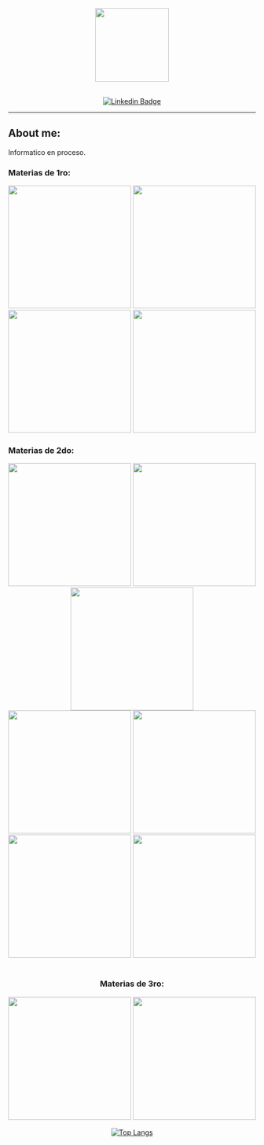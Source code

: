 <div id="header" align="center">
  <img src="https://media.giphy.com/media/2IudUHdI075HL02Pkk/giphy.gif" height="150" />
</div>

<br>

<div id="badges" align="center">
  
  [![Linkedin Badge](https://img.shields.io/badge/-Josco-blue?style=flat&logo=Linkedin&logoColor=white)](https://www.linkedin.com/in/joaqu%C3%ADn-emanuel-santa-cruz-a7594b24b/)
  
</div>

---
## About me:
  Informatico en proceso.

  ### Materias de 1ro:
  
  <div align="center">
    <a href="https://github.com/joaquinsantacruz/CADP"><img width="250" src="https://denvercoder1-github-readme-stats.vercel.app/api/pin/?username=joaquinsantacruz&repo=CADP&theme=dark"></a>
    <a href="https://github.com/joaquinsantacruz/Organizacion-de-Computadoras"><img width="250" src="https://denvercoder1-github-readme-stats.vercel.app/api/pin/?username=joaquinsantacruz&repo=Organizacion-de-Computadoras&theme=dark"></a>
<br>
    <a href="https://github.com/joaquinsantacruz/Arquitectura-de-Computadoras"><img width="250" src="https://denvercoder1-github-readme-stats.vercel.app/api/pin/?username=joaquinsantacruz&repo=Arquitectura-de-Computadoras&theme=dark"></a>
    <a href="https://github.com/joaquinsantacruz/Taller-de-Programacion"><img width="250" src="https://denvercoder1-github-readme-stats.vercel.app/api/pin/?username=joaquinsantacruz&repo=Taller-de-Programacion&theme=dark"></a>
  </div>
  
  ### Materias de 2do:
  
  <div align="center">
  <a href="https://github.com/joaquinsantacruz/AyED"><img width="250" src="https://denvercoder1-github-readme-stats.vercel.app/api/pin/?username=joaquinsantacruz&repo=AyED&theme=dark"></a>
  <a href="https://github.com/joaquinsantacruz/FOD"><img width="250" src="https://denvercoder1-github-readme-stats.vercel.app/api/pin/?username=joaquinsantacruz&repo=FOD&theme=dark"></a>
  <a href="https://github.com/joaquinsantacruz/Seminario-de-Lenguajes-.NET"><img width="250" src="https://denvercoder1-github-readme-stats.vercel.app/api/pin/?username=joaquinsantacruz&repo=Seminario-de-Lenguajes-.NET&theme=dark"></a>
<br>
  <a href="https://github.com/joaquinsantacruz/DBD"><img width="250" src="https://denvercoder1-github-readme-stats.vercel.app/api/pin/?username=joaquinsantacruz&repo=DBD&theme=dark"></a>
  <a href="https://github.com/joaquinsantacruz/ING1"><img width="250" src="https://denvercoder1-github-readme-stats.vercel.app/api/pin/?username=joaquinsantacruz&repo=ING1&theme=dark"></a>
  <a href="https://github.com/joaquinsantacruz/ISO"><img width="250" src="https://denvercoder1-github-readme-stats.vercel.app/api/pin/?username=joaquinsantacruz&repo=ISO&theme=dark"></a>
  <a href="https://github.com/joaquinsantacruz/OO1"><img width="250" src="https://denvercoder1-github-readme-stats.vercel.app/api/pin/?username=joaquinsantacruz&repo=OO1&theme=dark"></a>
  </div>
  
<br>

  <div align="center">

  ### Materias de 3ro:
  
  <div align="center">
    <a href="https://github.com/joaquinsantacruz/OO2"><img width="250" src="https://denvercoder1-github-readme-stats.vercel.app/api/pin/?username=joaquinsantacruz&repo=OO2&theme=dark"></a>
    <a href="https://github.com/manueldiaslourenco/Ingenier-a-en-software-2"><img width="250" src="https://denvercoder1-github-readme-stats.vercel.app/api/pin/?username=manueldiaslourenco&repo=Ingenier-a-en-software-2&theme=dark"></a>
  <div align="center">
  
  [![Top Langs](https://github-readme-stats.vercel.app/api/top-langs/?username=joaquinsantacruz&layout=compact&theme=vision-friendly-dark)](https://github.com/anuraghazra/github-readme-stats)
  
  </div>
